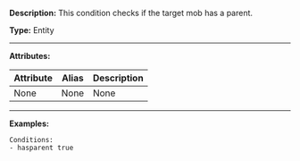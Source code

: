 **Description:** This condition checks if the target mob has a parent. 

**Type:** Entity

---

**Attributes:**

| Attribute | Alias | Description |
| --------- | ----- | ----------- |
| None      | None  | None        |

---

**Examples:**

```
Conditions:
- hasparent true
```
